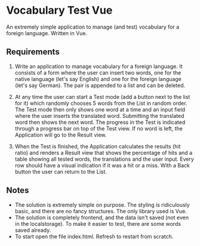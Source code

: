# Vocabulary Test Vue

An extremely simple application to manage (and test) vocabulary for a foreign language. Written in Vue.


## Requirements

1. Write an application to manage vocabulary for a foreign language. It consists of a form where the user can insert two words, one for the native language (let's say English) and one for the foreign language (let's say German). The pair is appended to a list and can be deleted.

2. At any time the user can start a Test mode (add a button next to the list for it) which randomly chooses 5 words from the List in random order. The Test mode then only shows one word at a time and an input field where the user inserts the translated word. Submitting the translated word then shows the next word. The progress in the Test is indicated through a progress bar on top of the Test view. If no word is left, the Application will go to the Result view.

3. When the Test is finished, the Application calculates the results (hit ratio) and renders a Result view that shows the percentage of hits and a table showing all tested words, the translations and the user input. Every row should have a visual indication if it was a hit or a miss. With a Back button the user can return to the List.


## Notes

* The solution is extremely simple on purpose. The styling is ridiculously basic, and there are no fancy structures. The only library used is Vue.
* The solution is completely frontend, and the data isn't saved (not even in the localstorage). To make it easier to test, there are some words saved already.
* To start open the file index.html. Refresh to restart from scratch.